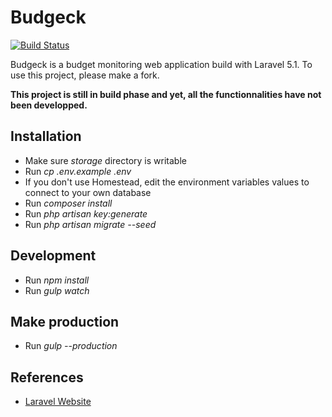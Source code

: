# Budgeck 

[![Build Status](https://travis-ci.org/ctessier/budgeck.svg?branch=master)](https://travis-ci.org/ctessier/budgeck)

Budgeck is a budget monitoring web application build with Laravel 5.1. To use this project, please make a fork.

**This project is still in build phase and yet, all the functionnalities have not been developped.**

## Installation

- Make sure *storage* directory is writable
- Run *cp .env.example .env*
- If you don't use Homestead, edit the environment variables values to connect to your own database
- Run *composer install*
- Run *php artisan key:generate*
- Run *php artisan migrate --seed*

## Development

- Run *npm install*
- Run *gulp watch*

## Make production


- Run *gulp --production*

## References

- [Laravel Website](http://laravel.com/)

